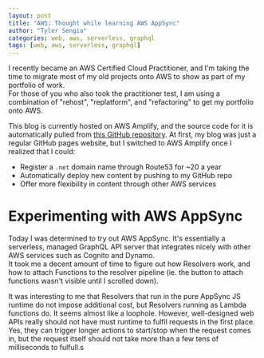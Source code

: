 ```yaml
---
layout: post
title: "AWS: Thought while learning AWS AppSync"
author: "Tyler Sengia"
categories: web, aws, serverless, graphql
tags: [web, aws, serverless, graphql]
---
```


I recently became an AWS Certified Cloud Practitioner, and I'm taking the time to migrate most of my old projects onto AWS to show as part of my portfolio of work.  
For those of you who also took the practitioner test, I am using a combination of "rehost", "replatform", and "refactoring" to get my portfolio onto AWS.  

This blog is currently hosted on AWS Amplify, and the source code for it is automatically pulled from <a href="https://github.com/tsengia/tsengia.github.io">this GitHub repository</a>. At first, my blog was just a regular GitHub pages website, but I switched to AWS Amplify once I realized that I could:
- Register a `.net` domain name through Route53 for ~20 a year
- Automatically deploy new content by pushing to my GitHub repo
- Offer more flexibility in content through other AWS services

# Experimenting with AWS AppSync
Today I was determined to try out AWS AppSync. It's essentially a serverless, managed GraphQL API server that integrates nicely with other AWS services such as Cognito and Dynamo.  
It took me a decent amount of time to figure out how Resolvers work, and how to attach Functions to the resolver pipeline (ie. the button to attach functions wasn't visible until I scrolled down).

It was interesting to me that Resolvers that run in the pure AppSync JS runtime do not impose additional cost, but Resolvers running as Lambda functions do. It seems almost like a loophole. However, well-designed web APIs really should not have must runtime to fulfil requests in the first place. Yes, they can trigger longer actions to start/stop when the request comes in, but the request itself should not take more than a few tens of milliseconds to fulfull.s
